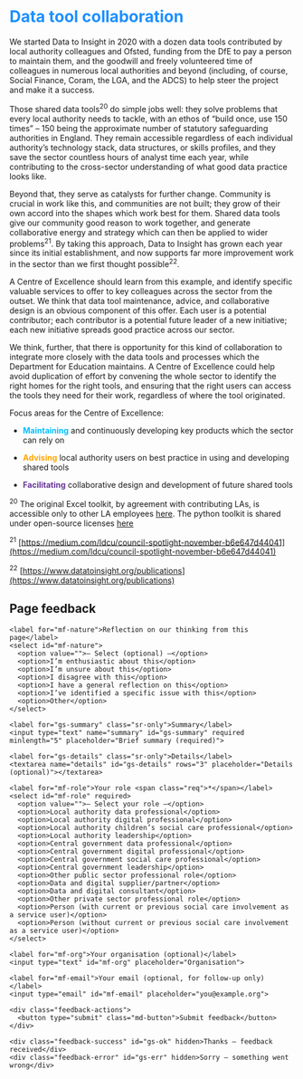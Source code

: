 # <span style="color:dodgerblue">Data tool collaboration</span>

We started Data to Insight in 2020 with a dozen data tools contributed by local authority colleagues and Ofsted, funding from the DfE to pay a person to maintain them, and the goodwill and freely volunteered time of colleagues in numerous local authorities and beyond (including, of course, Social Finance, Coram, the LGA, and the ADCS) to help steer the project and make it a success.

Those shared data tools<sup>20</sup> do simple jobs well: they solve problems that every local authority needs to tackle, with an ethos of “build once, use 150 times” – 150 being the approximate number of statutory safeguarding authorities in England. They remain accessible regardless of each individual authority’s technology stack, data structures, or skills profiles, and they save the sector countless hours of analyst time each year, while contributing to the cross-sector understanding of what good data practice looks like.

Beyond that, they serve as catalysts for further change. Community is crucial in work like this, and communities are not built; they grow of their own accord into the shapes which work best for them. Shared data tools give our community good reason to work together, and generate collaborative energy and strategy which can then be applied to wider problems<sup>21</sup>. By taking this approach, Data to Insight has grown each year since its initial establishment, and now supports far more improvement work in the sector than we first thought possible<sup>22</sup>.

A Centre of Excellence should learn from this example, and identify specific valuable services to offer to key colleagues across the sector from the outset. We think that data tool maintenance, advice, and collaborative design is an obvious component of this offer. Each user is a potential contributor; each contributor is a potential future leader of a new initiative; each new initiative spreads good practice across our sector.

We think, further, that there is opportunity for this kind of collaboration to integrate more closely with the data tools and processes which the Department for Education maintains. A Centre of Excellence could help avoid duplication of effort by convening the whole sector to identify the right homes for the right tools, and ensuring that the right users can access the tools they need for their work, regardless of where the tool originated.

Focus areas for the Centre of Excellence:

-  <span style="color:deepskyblue">**Maintaining**</span> and continuously developing key products which the sector can rely on

-  <span style="color:orange">**Advising**</span> local authority users on best practice in using and developing shared tools

-  <span style="color:rebeccapurple">**Facilitating**</span> collaborative design and development of future shared tools


<!--- footnotes -->

<sup>20</sup> The original Excel toolkit, by agreement with contributing LAs, is accessible only to other LA employees [here](https://www.datatoinsight.org/tools). The python toolkit is shared under open-source licenses [here](https://github.com/data-to-insight)

<sup>21</sup> [https://medium.com/ldcu/council-spotlight-november-b6e647d44041](https://medium.com/ldcu/council-spotlight-november-b6e647d44041)

<sup>22</sup> [https://www.datatoinsight.org/publications](https://www.datatoinsight.org/publications)

<!--- feedback form only below here -->


<div class="feedback-section feedback-compact" id="sheets">
  <h2>Page feedback</h2>
  <form id="gs-form">
    <input type="hidden" name="page" id="gs-page">
    <input type="text" name="hp_field" id="hp_field" style="display:none" tabindex="-1" autocomplete="off">

    <label for="mf-nature">Reflection on our thinking from this page</label>
    <select id="mf-nature">
      <option value="">— Select (optional) —</option>
      <option>I’m enthusiastic about this</option>
      <option>I’m unsure about this</option>
      <option>I disagree with this</option>
      <option>I have a general reflection on this</option>
      <option>I’ve identified a specific issue with this</option>
      <option>Other</option>
    </select>
    
    <label for="gs-summary" class="sr-only">Summary</label>
    <input type="text" name="summary" id="gs-summary" required minlength="5" placeholder="Brief summary (required)">

    <label for="gs-details" class="sr-only">Details</label>
    <textarea name="details" id="gs-details" rows="3" placeholder="Details (optional)"></textarea>

    <label for="mf-role">Your role <span class="req">*</span></label>
    <select id="mf-role" required>
      <option value="">— Select your role —</option>
      <option>Local authority data professional</option>
      <option>Local authority digital professional</option>
      <option>Local authority children’s social care professional</option>
      <option>Local authority leadership</option>
      <option>Central government data professional</option>
      <option>Central government digital professional</option>
      <option>Central government social care professional</option>
      <option>Central government leadership</option>
      <option>Other public sector professional role</option>
      <option>Data and digital supplier/partner</option>
      <option>Data and digital consultant</option>
      <option>Other private sector professional role</option>
      <option>Person (with current or previous social care involvement as a service user)</option>
      <option>Person (without current or previous social care involvement as a service user)</option>
    </select>

    <label for="mf-org">Your organisation (optional)</label>
    <input type="text" id="mf-org" placeholder="Organisation">

    <label for="mf-email">Your email (optional, for follow-up only)</label>
    <input type="email" id="mf-email" placeholder="you@example.org">

    <div class="feedback-actions">
      <button type="submit" class="md-button">Submit feedback</button>
    </div>

    <div class="feedback-success" id="gs-ok" hidden>Thanks — feedback received</div>
    <div class="feedback-error" id="gs-err" hidden>Sorry — something went wrong</div>
  </form>
</div>

